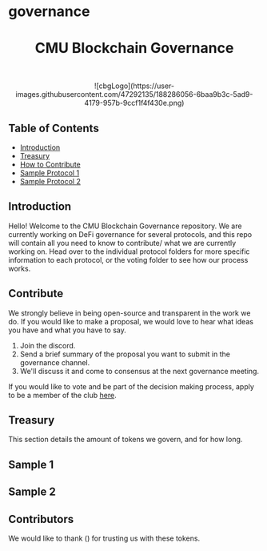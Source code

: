 # governance

<h1 align="center"> CMU Blockchain Governance </h1> <br>
<p align="center">
![cbgLogo](https://user-images.githubusercontent.com/47292135/188286056-6baa9b3c-5ad9-4179-957b-9ccf1f4f430e.png)
</p>

## Table of Contents

- [Introduction](#introduction)
- [Treasury](#treasury)
- [How to Contribute](#contribute)
- [Sample Protocol 1](#sample1)
- [Sample Protocol 2](#sample2)


## Introduction

Hello! Welcome to the CMU Blockchain Governance repository. We are currently working on DeFi governance for several protocols, and this repo will contain all you need to know to contribute/ what we are currently working on. Head over to the individual protocol folders for more specific information to each protocol, or the voting folder to see how our process works. 

## Contribute

We strongly believe in being open-source and transparent in the work we do. If you would like to make a proposal, we would love to hear what ideas you have and what you have to say. 

1. Join the discord.
2. Send a brief summary of the proposal you want to submit in the governance channel. 
3. We'll discuss it and come to consensus at the next governance meeting.  


If you would like to vote and be part of the decision making process, apply to be a member of the club [here](https://cmublockchain.xyz/members). 

## Treasury

This section details the amount of tokens we govern, and for how long. 




## Sample 1

## Sample 2

## Contributors

We would like to thank () for trusting us with these tokens. 


